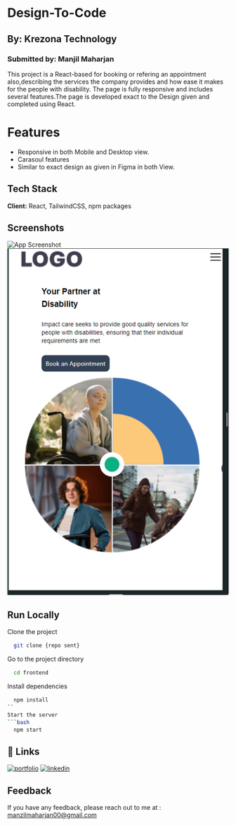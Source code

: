 
# Design-To-Code
## By: Krezona Technology
### Submitted by: Manjil Maharjan

This project is a React-based for booking or refering an appointment also,describing the services the company provides and how ease it makes for the people with disability. The page is fully responsive and includes several features.The page is developed exact to the Design given and completed using React.

# Features
- Responsive in both Mobile and Desktop view.
- Carasoul features
- Similar to exact design as given in Figma in both View.

## Tech Stack
**Client:** React, TailwindCSS, npm packages


## Screenshots
![App Screenshot](   https://imgur.com/undefined )
![App Screenshot]( public/images/Krezona2.png )


## Run Locally

Clone the project
```bash
  git clone {repo sent}
```
Go to the project directory
```bash
  cd frontend
```
Install dependencies
```bash
  npm install
``
Start the server
```bash
  npm start
```

## 🔗 Links
[![portfolio](https://img.shields.io/badge/my_portfolio-000?style=for-the-badge&logo=ko-fi&logoColor=white)](https://manjilmaharjan-portfolio.netlify.app/)
[![linkedin](https://img.shields.io/badge/linkedin-0A66C2?style=for-the-badge&logo=linkedin&logoColor=white)](https://www.linkedin.com/in/manjil-maharjan/)



## Feedback

If you have any feedback, please reach out to me at :
manzilmaharjan00@gmail.com
